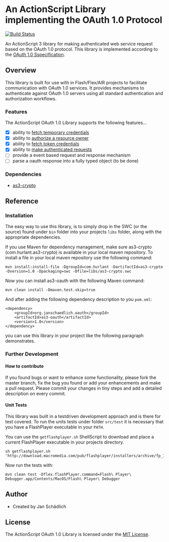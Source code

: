 # An ActionScript Library implementing the OAuth 1.0 Protocol 

[![Build Status](https://travis-ci.org/jschaedl/as3-oauth.svg)](https://travis-ci.org/jschaedl/as3-oauth)

An ActionScript 3 library for making authenticated web service request based on the OAuth 1.0 protocol. This library is implemented according to the [OAuth 1.0 Sspecification](https://tools.ietf.org/html/rfc5849).

## Overview

This library is built for use with in Flash/Flex/AIR projects to facilitate communication with OAuth 1.0 services. It provides mechanisms to authenticate against OAuth 1.0 servers using all standard authentication and authorization workflows.

### Features

The ActionScript OAuth 1.0 Library supports the following features...

* [x] ability to [fetch temporary credentials](https://tools.ietf.org/html/rfc5849#section-2.1)
* [x] ability to [authorize a resource owner](https://tools.ietf.org/html/rfc5849#section-2.2) 
* [x] ability to [fetch token credentials](https://tools.ietf.org/html/rfc5849#section-2.3) 
* [x] ability to [make authenticated requests](https://tools.ietf.org/html/rfc5849#section-3) 
* [ ] provide a event based request and response mechanism
* [ ] parse a oauth response into a fully typed object (to be done)

### Dependencies

* [as3-crypto](https://github.com/jschaedl/as3-crypto)

## Reference

### Installation

The easy way to use this library, is to simply drop in the SWC (or the source) found under ```bin``` folder into your projects ```libs``` folder, along with the appropriate dependencies.

If you use Maven for dependency management, make sure as3-crypto (com.hurlant.as3-crypto) is available in your local maven repository. To install a file in your local maven repository use the following command:

```
mvn install:install-file -DgroupId=com.hurlant -DartifactId=as3-crypto -Dversion=1.0 -Dpackaging=swc -Dfile=libs/as3-crypto.swc
```  

Now you can install as3-oauth with the following Maven command:

```
mvn clean install -Dmaven.test.skip=true
```

And after adding the following dependency description to you ```pom.xml```:

```
<dependency>
	<groupId>org.janschaedlich.oauth</groupId>
	<artifactId>as3-oauth</artifactId>
	<version>1.0</version>
</dependency>
```

you can use this library in your project like the following paragraph demonstrates.

<!---
### Usage

...

### Demo

For a demo project using this library and an example maven configuration have a look [here]().

### Documentation

You can find the full ASDocs for the project [here]().
--->

### Further Development

#### How to contribute
If you found bugs or want to enhance some functionality, please fork the master branch, fix the bug you found or add your enhancements and make a pull request. Please commit your changes in tiny steps and add a detailed description on every commit. <!---Please make sure that all changes be accompanied by passing unit tests.--->

#### Unit Tests
This library was built in a testdriven development approach and is there for test covered. To run the units tests under folder ```src/test``` it is necessary that you have a FlashPlayer executable in your ```PATH```. 

You can use the ```getflashplayer.sh``` ShellScript to download and place a current FlashPlayer executable in your projects directory.

```
sh getflashplayer.sh 'http://download.macromedia.com/pub/flashplayer/installers/archive/fp_11.7.700.225_archive.zip'
``` 
Now run the tests with:

```
mvn clean test -Dflex.flashPlayer.command=Flash\ Player\ Debugger.app/Contents/MacOS/Flash\ Player\ Debugger
```

## Author

* Created by Jan Schädlich

<!---
## Acknowledgments

* Thanks to the [Travis-CI Actionscript Demo Project](https://github.com/Larusso/travis-CI-actionscript-demo) for providing the getflashplayer.sh ShellScript
--->

## License

The ActionScript OAuth 1.0 Library is licensed under the [MIT License](http://opensource.org/licenses/MIT).